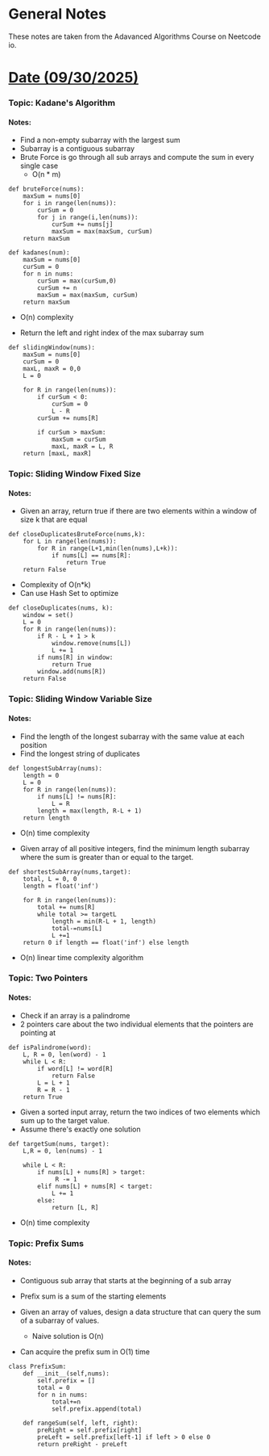 # General Notes


These notes are taken from the Adavanced Algorithms Course on Neetcode io.

# <u> Date (09/30/2025) </u>

### Topic: Kadane's Algorithm
#### Notes: 

* Find a non-empty subarray with the largest sum
* Subarray is a contiguous subarray
* Brute Force is go through all sub arrays and compute the sum in every single case
  * O(n * m)

```aiignore
def bruteForce(nums):
    maxSum = nums[0]
    for i in range(len(nums)):
        curSum = 0
        for j in range(i,len(nums)):
            curSum += nums[j]
            maxSum = max(maxSum, curSum)
    return maxSum
```

```aiignore
def kadanes(num):
    maxSum = nums[0]
    curSum = 0
    for n in nums:
        curSum = max(curSum,0)
        curSum += n
        maxSum = max(maxSum, curSum)
    return maxSum
```
* O(n) complexity

* Return the left and right index of the max subarray sum
```
def slidingWindow(nums):
    maxSum = nums[0]
    curSum = 0
    maxL, maxR = 0,0
    L = 0
    
    for R in range(len(nums)):
        if curSum < 0:
            curSum = 0
            L - R
        curSum += nums[R]
        
        if curSum > maxSum:
            maxSum = curSum
            maxL, maxR = L, R
    return [maxL, maxR]
```

### Topic: Sliding Window Fixed Size
#### Notes: 

* Given an array, return true if there are two elements within a window of size k that are equal

```aiignore
def closeDuplicatesBruteForce(nums,k):
    for L in range(len(nums)):
        for R in range(L+1,min(len(nums),L+k)):
            if nums[L] == nums[R]:
                return True
    return False
```
* Complexity of O(n*k)
* Can use Hash Set to optimize

```aiignore
def closeDuplicates(nums, k):
    window = set()
    L = 0
    for R in range(len(nums)):
        if R - L + 1 > k
            window.remove(nums[L])
            L += 1
        if nums[R] in window:
            return True
        window.add(nums[R])
    return False
```

### Topic: Sliding Window Variable Size
#### Notes: 

* Find the length of the longest subarray with the same value at each position
* Find the longest string of duplicates

```aiignore
def longestSubArray(nums):
    length = 0
    L = 0
    for R in range(len(nums)):
        if nums[L] != nums[R]:
            L = R
        length = max(length, R-L + 1)
    return length
```
* O(n) time complexity


* Given array of all positive integers, find the minimum length subarray where the sum is greater than or equal to the target.


```aiignore
def shortestSubArray(nums,target):
    total, L = 0, 0
    length = float('inf')
    
    for R in range(len(nums)):
        total += nums[R]
        while total >= targetL
            length = min(R-L + 1, length)
            total-=nums[L]
            L +=1
    return 0 if length == float('inf') else length
```
* O(n) linear time complexity algorithm

### Topic: Two Pointers
#### Notes: 

* Check if an array is a palindrome
* 2 pointers care about the two individual elements that the pointers are pointing at

```aiignore
def isPalindrome(word):
    L, R = 0, len(word) - 1
    while L < R:
        if word[L] != word[R]
            return False
        L = L + 1
        R = R - 1
    return True
```

* Given a sorted input array, return the two indices of two elements which sum up to the target value.
* Assume there's exactly one solution

```aiignore
def targetSum(nums, target):
    L,R = 0, len(nums) - 1
    
    while L < R:
        if nums[L] + nums[R] > target:
             R -= 1
        elif nums[L] + nums[R] < target:
            L += 1
        else:
            return [L, R]
```
* O(n) time complexity

### Topic: Prefix Sums
#### Notes: 

* Contiguous sub array that starts at the beginning of a sub array
* Prefix sum is a sum of the starting elements

* Given an array of values, design a data structure that can query the sum of a subarray of values.
  * Naive solution is O(n)
* Can acquire the prefix sum in O(1) time
```aiignore
class PrefixSum:
    def __init__(self,nums):
        self.prefix = []
        total = 0
        for n in nums:
            total+=n
            self.prefix.append(total)
        
    def rangeSum(self, left, right):
        preRight = self.prefix[right]
        preLeft = self.prefix[left-1] if left > 0 else 0
        return preRight - preLeft
```